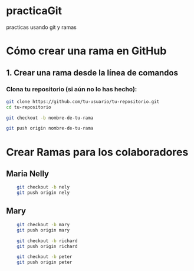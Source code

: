 # practicaGit
practicas usando git y ramas 

# Cómo crear una rama en GitHub

## 1. Crear una rama desde la línea de comandos

### Clona tu repositorio (si aún no lo has hecho):
```sh
git clone https://github.com/tu-usuario/tu-repositorio.git
cd tu-repositorio

git checkout -b nombre-de-tu-rama

git push origin nombre-de-tu-rama

```
# Crear Ramas para los colaboradores

## Maria Nelly
```sh
    git checkout -b nely
    git push origin nely
```

## Mary
```sh
    git checkout -b mary
    git push origin mary
```

```sh
    git checkout -b richard
    git push origin richard
```

```sh
    git checkout -b peter
    git push origin peter
```